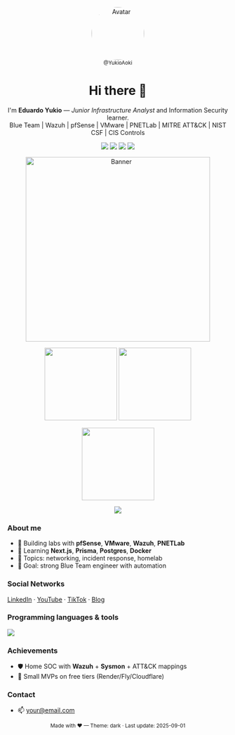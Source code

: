 <!-- PROFILE README (Dark) -->

<p align="center">
  <img src="https://avatars.githubusercontent.com/u/00000000?v=4" width="120" style="border-radius:50%" alt="Avatar"/><br/>
  <sub>@YukioAoki</sub>
</p>

<h1 align="center">Hi there 👋</h1>
<p align="center">
  I'm <b>Eduardo Yukio</b> — <i>Junior Infrastructure Analyst</i> and Information Security learner.
  <br/>Blue Team | Wazuh | pfSense | VMware | PNETLab | MITRE ATT&CK | NIST CSF | CIS Controls
</p>

<p align="center">
  <img src="https://img.shields.io/badge/Role-Infrastructure%20Analyst-0A0F24?style=for-the-badge"/>
  <img src="https://img.shields.io/badge/Focus-Cybersecurity-2D333B?style=for-the-badge"/>
  <a href="mailto:eduardoyukioaoki2015@hotmail.com"><img src="https://img.shields.io/badge/Email-Contact-2F81F7?style=for-the-badge"></a>
  <img src="https://komarev.com/ghpvc/?username=your-username&style=for-the-badge" />
</p>

<p align="center">
  <img src="https://i.imgur.com/your-banner.png" width="420" alt="Banner"/>
</p>

<p align="center">
  <img height="165" src="https://github-readme-stats.vercel.app/api?username=your-username&show_icons=true&theme=github_dark&hide_border=true" />
  <img height="165" src="https://github-readme-stats.vercel.app/api/top-langs/?username=your-username&layout=compact&theme=github_dark&hide_border=true" />
</p>

<p align="center">
  <img height="165" src="https://github-readme-streak-stats.herokuapp.com/?user=YukioAoki&theme=github-dark-blue&hide_border=true" />
</p>

<p align="center">
  <img src="https://github-profile-trophy.vercel.app/?username=YukioAoki&theme=onestar&no-frame=true&row=1&column=6" />
</p>

### About me
- 🔭 Building labs with **pfSense**, **VMware**, **Wazuh**, **PNETLab**  
- 🌱 Learning **Next.js**, **Prisma**, **Postgres**, **Docker**  
- 💬 Topics: networking, incident response, homelab  
- 🎯 Goal: strong Blue Team engineer with automation

### Social Networks
[LinkedIn](https://www.linkedin.com/in/eduardo-yukio-aoki/) ·
[YouTube](https://youtube.com/@your-handle) ·
[TikTok](https://www.tiktok.com/@your-handle) ·
[Blog](https://your-blog.example)

### Programming languages & tools
<p>
  <img src="https://skillicons.dev/icons?i=ts,js,python,go,bash,linux,docker,postgres,redis,react,nextjs,git,github,vscode" />
</p>

### Achievements
- 🛡️ Home SOC with **Wazuh** + **Sysmon** + ATT&CK mappings  
- 🚀 Small MVPs on free tiers (Render/Fly/Cloudflare)  

### Contact
- 📫 your@email.com

<p align="center">
  <sub>Made with ♥ — Theme: dark · Last update: 2025-09-01</sub>
</p>
